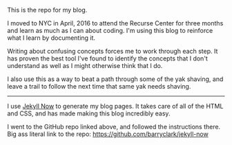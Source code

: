 This is the repo for my blog.

I moved to NYC in April, 2016 to attend the Recurse Center for three months and learn as much as I can about coding. I'm using this blog to reinforce what I learn by documenting it.

Writing about confusing concepts forces me to work through each step. It has proven the best tool I've found to identify the concepts that I don't understand as well as I might otherwise think that I do.

I also use this as a way to beat a path through some of the yak shaving, and leave a trail to follow the next time that same yak needs shaving.

----

I use [Jekyll Now](https://github.com/barryclark/jekyll-now) to generate my blog pages. It takes care of all of the HTML and CSS, and has made making this blog incredibly easy.

I went to the GitHub repo linked above, and followed the instructions there.
Big ass literal link to the repo: <https://github.com/barryclark/jekyll-now>
